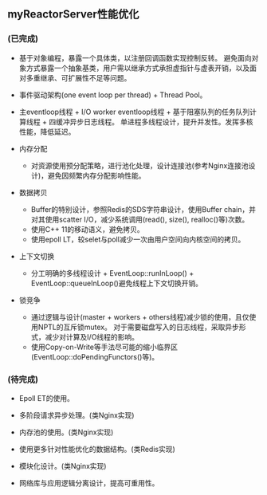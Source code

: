 ## myReactorServer性能优化

### (已完成)

* 基于对象编程，暴露一个具体类，以注册回调函数实现控制反转。
避免面向对象方式暴露一个抽象基类，用户需以继承方式承担虚指针与虚表开销，以及面对多重继承、可扩展性不足等问题。
* 事件驱动架构(one event loop per thread) + Thread Pool。
* 主eventloop线程 + I/O worker eventloop线程 + 基于阻塞队列的任务队列计算线程 + 四缓冲异步日志线程。
单进程多线程设计，提升并发性。发挥多核性能，降低延迟。

* 内存分配
    * 对资源使用预分配策略，进行池化处理，设计连接池(参考Nginx连接池设计)，避免因频繁内存分配影响性能。
* 数据拷贝
    * Buffer的特别设计，参照Redis的SDS字符串设计，使用Buffer chain，并对其使用scatter I/O，减少系统调用(read(), size(), realloc()等)次数。
    * 使用C++ 11的移动语义，避免拷贝。
    * 使用epoll LT，较selet与poll减少一次由用户空间向内核空间的拷贝。

* 上下文切换
    * 分工明确的多线程设计 + EventLoop::runInLoop() + EventLoop::queueInLoop()避免线程上下文切换开销。
* 锁竞争
    * 通过逻辑与设计(master + workers + others线程)减少锁的使用，且仅使用NPTL的互斥锁mutex。
        对于需要磁盘写入的日志线程，采取异步形式，减少对计算及I/O线程的影响。
    * 使用Copy-on-Write等手法尽可能的缩小临界区(EventLoop::doPendingFunctors()等)。


### (待完成)

* Epoll ET的使用。
* 多阶段请求异步处理。(类Nginx实现)
* 内存池的使用。(类Nginx实现)
* 使用更多针对性能优化的数据结构。(类Redis实现)

* 模块化设计。(类Nginx实现)
* 网络库与应用逻辑分离设计，提高可重用性。

